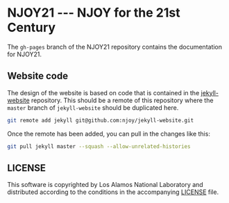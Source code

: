 # NJOY21 --- NJOY for the 21st Century
The `gh-pages` branch of the NJOY21 repository contains the documentation for NJOY21. 

## Website code
The design of the website is based on code that is contained in the [jekyll-website](https://github.com/njoy/jekyll-website) repository. This should be a remote of this repository where the `master` branch of `jekyll-website` should be duplicated here.

```bash
git remote add jekyll git@github.com:njoy/jekyll-website.git
```

Once the remote has been added, you can pull in the changes like this:
```bash
git pull jekyll master --squash --allow-unrelated-histories
```

## LICENSE
This software is copyrighted by Los Alamos National Laboratory and distributed according to the conditions in the accompanying [LICENSE](LICENSE) file. 
